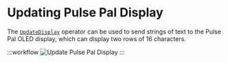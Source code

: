 # Updating Pulse Pal Display
The [`UpdateDisplay`](xref:Bonsai.PulsePal.UpdateDisplay) operator can be used to send strings of text to the Pulse Pal OLED display, which can display two rows of 16 characters.

:::workflow
![Update Pulse Pal Display](../workflows/update-display.bonsai)
:::

